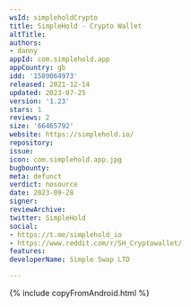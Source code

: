 ```yaml
---
wsId: simpleholdCrypto
title: SimpleHold - Crypto Wallet
altTitle: 
authors:
- danny
appId: com.simplehold.app
appCountry: gb
idd: '1589064973'
released: 2021-12-14
updated: 2023-07-25
version: '1.23'
stars: 1
reviews: 2
size: '66465792'
website: https://simplehold.io/
repository: 
issue: 
icon: com.simplehold.app.jpg
bugbounty: 
meta: defunct
verdict: nosource
date: 2023-09-28
signer: 
reviewArchive: 
twitter: SimpleHold
social:
- https://t.me/simplehold_io
- https://www.reddit.com/r/SH_Cryptowallet/
features: 
developerName: Simple Swap LTD

---
```


{% include copyFromAndroid.html %}

